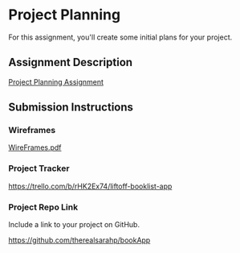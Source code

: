 # Project Planning
For this assignment, you'll create some initial plans for your project.

## Assignment Description
[Project Planning Assignment](https://education.launchcode.org/liftoff/modules/assignments/project-planning)

## Submission Instructions

### Wireframes
[WireFrames.pdf](https://github.com/therealsarahp/liftoff-assignments/files/6418342/WireFrames.pdf)


### Project Tracker

https://trello.com/b/rHK2Ex74/liftoff-booklist-app

### Project Repo Link

Include a link to your project on GitHub.

https://github.com/therealsarahp/bookApp
